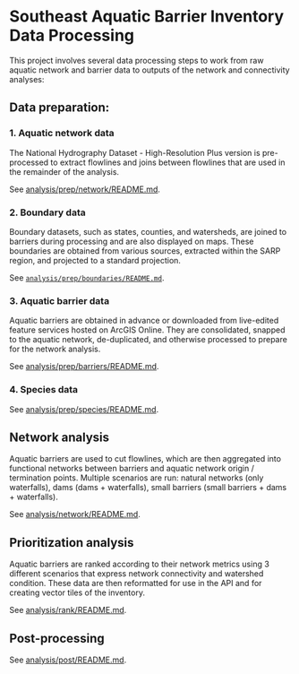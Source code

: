 # Southeast Aquatic Barrier Inventory Data Processing

This project involves several data processing steps to work from raw aquatic network and barrier data to outputs of the network and connectivity analyses:

## Data preparation:

### 1. Aquatic network data

The National Hydrography Dataset - High-Resolution Plus version is pre-processed to extract flowlines and joins between flowlines that are used in the remainder of the analysis.

See [analysis/prep/network/README.md](prep/network/README.md).

### 2. Boundary data

Boundary datasets, such as states, counties, and watersheds, are joined to barriers during processing and are also displayed on maps. These boundaries are obtained from various sources, extracted within the SARP region, and projected to a standard projection.

See [`analysis/prep/boundaries/README.md`](prep/boundaries/README.md).

### 3. Aquatic barrier data

Aquatic barriers are obtained in advance or downloaded from live-edited feature services hosted on ArcGIS Online. They are consolidated, snapped to the aquatic network, de-duplicated, and otherwise processed to prepare for the network analysis.

See [analysis/prep/barriers/README.md](prep/barriers/README.md).

### 4. Species data

See [analysis/prep/species/README.md](prep/species/README.md).

## Network analysis

Aquatic barriers are used to cut flowlines, which are then aggregated into functional networks between barriers and aquatic network origin / termination points. Multiple scenarios are run: natural networks (only waterfalls), dams (dams + waterfalls), small barriers (small barriers + dams + waterfalls).

See [analysis/network/README.md](network/README.md).

## Prioritization analysis

Aquatic barriers are ranked according to their network metrics using 3 different scenarios that express network connectivity and watershed condition. These data are then reformatted for use in the API and for creating vector tiles of the inventory.

See [analysis/rank/README.md](rank/README.md).

## Post-processing

See [analysis/post/README.md](post/README.md).
